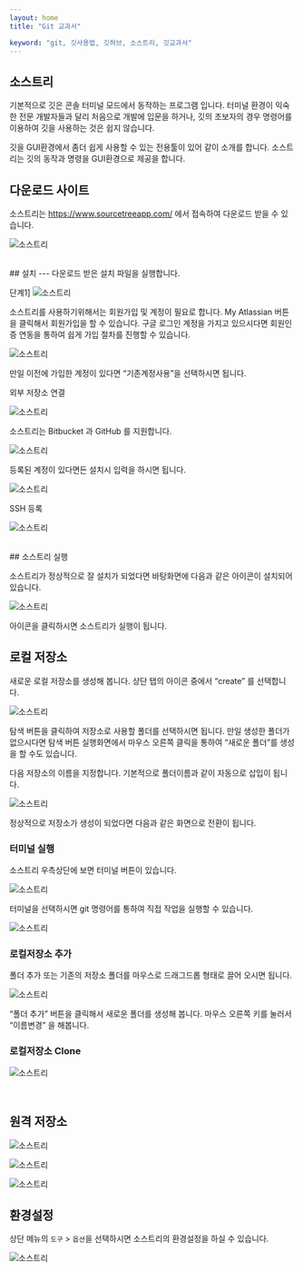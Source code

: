 ```yaml
---
layout: home
title: "Git 교과서"

keyword: "git, 깃사용법, 깃허브, 소스트리, 깃교과서"
---
```

## 소스트리
기본적으로 깃은 콘솔 터미널 모드에서 동작하는 프로그램 입니다. 터미널 환경이 익숙한 전문 개발자들과 달리 처음으로 개발에 입문을 하거나, 깃의 초보자의 경우 명령어를 이용하여 깃을 사용하는 것은 쉽지 않습니다.

깃을 GUI환경에서 좀더 쉽게 사용할 수 있는 전용툴이 있어 같이 소개를 합니다.
소스트리는 깃의 동작과 명령을 GUI환경으로 제공을 합니다.
<br>

## 다운로드 사이트
소스트리는 https://www.sourcetreeapp.com/ 에서 접속하여 다운로드 받을 수 있습니다.
 
![소스트리](./img/tree_01.png)

<br>
## 설치
---
다운로드 받은 설치 파일을 실행합니다.

단계1]
![소스트리](./img/tree_02.png)

소스트리를 사용하기위해서는 회원가입 및 계정이 필요로 합니다. My Atlassian 버튼을 클릭해서 회원가입을 할 수 있습니다. 구글 로그인 계정을 가지고 있으시다면 회원인증 연동을 통하여 쉽게 가입 절차를 진행할 수 있습니다.

![소스트리](./img/tree_03.png)

만일 이전에 가입한 계정이 있다면 “기존계정사용”을 선택하시면 됩니다.

외부 저장소 연결

![소스트리](./img/tree_04.png)

소스트리는 Bitbucket 과 GitHub 를 지원합니다. 

![소스트리](./img/tree_05.png)

등록된 계정이 있다면든 설치시 입력을 하시면 됩니다.

![소스트리](./img/tree_06.png)

SSH 등록

![소스트리](./img/tree_07.png)

<br>
## 소스트리 실행

소스트리가 정상적으로 잘 설치가 되었다면 바탕화면에 다음과 같은 아이콘이 설치되어 있습니다.

![소스트리](./img/tree_08.png)

아이콘을 클릭하시면 소스트리가 실행이 됩니다.
<br>

## 로컬 저장소

새로운 로컬 저장소를 생성해 봅니다. 상단 탭의 아이콘 중에서 “create” 를 선택합니다. 

![소스트리](./img/tree_09.png)

탐색 버튼을 클릭하여 저장소로 사용할 폴더를 선택하시면 됩니다. 만일 생성한 폴더가 없으시다면 탐색 버튼 실행화면에서 마우스 오른쪽 클릭을 통하여 “새로운 폴더”를 생성을 할 수도 있습니다.

다음 저장소의 이름을 지정합니다. 기본적으로 폴더이름과 같이 자동으로 삽입이 됩니다.

![소스트리](./img/tree_10.png)

정상적으로 저장소가 생성이 되었다면 다음과 같은 화면으로 전환이 됩니다.

 
### 터미널 실행

소스트리 우측상단에 보면 터미널 버튼이 있습니다. 

![소스트리](./img/tree_11.png)

터미널을 선택하시면 git 명령어를 통하여 직접 작업을 실행할 수 있습니다.

![소스트리](./img/tree_12.png)
 
### 로컬저장소 추가
폴더 추가 또는 기존의 저장소 폴더를 마우스로 드래그드롭 형태로 끌어 오시면 됩니다.

![소스트리](./img/tree_13.png)
 
“폴더 추가” 버튼을 클릭해서 새로운 폴더를 생성해 봅니다. 마우스 오른쪽 키를 눌러서 “이름변경” 을 해봅니다.

### 로컬저장소 Clone

![소스트리](./img/tree_14.png)

<br>

## 원격 저장소

![소스트리](./img/tree_15.png)

![소스트리](./img/tree_16.png)

![소스트리](./img/tree_17.png)

## 환경설정
상단 메뉴의 `도구` > `옵션`을 선택하시면 소스트리의 환경설정을 하실 수 있습니다.

![소스트리](./img/tree_18.png)








